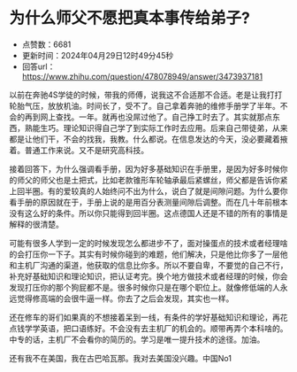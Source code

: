 # 为什么师父不愿把真本事传给弟子?
- 点赞数：6681
- 更新时间：2024年04月29日12时49分45秒
- 回答url：https://www.zhihu.com/question/478078949/answer/3473937181
<body>
 <p data-pid="xtaG3V9c">以前在奔驰4S学徒的时候，带我的师傅，说我这不合适那不合适。老是让我打打轮胎气压，放放机油。时间长了，受不了。自己拿着奔驰的维修手册学了半年。不会的再到网上查找。一年。就再也没屌过他了。自己挣工时去了。其实就那点东西，熟能生巧。理论知识得自己学了到实际工作时去应用。后来自己带徒弟，从来都是让他们干，不会的找我，我教。什么都说。在信息发达的今天，没必要藏着掖着。普通工作来说。又不是研究高科技。</p>
 <p data-pid="D7qQObV5">接着回答下，为什么强调看手册，因为好多基础知识在手册里，是因为好多时候你的师父的师父也是土把式，比如老款锥形车轮轴承最后紧螺丝，师父都是告诉你紧上回半圈。有的爱较真的人始终问不出为什么，说白了就是间隙问题。为什么要你看手册的原因就在于，手册上说的是用百分表测量间隙后调整。而在几十年前根本没有这么好的条件。所以你只能得到回半圈。这点德国人还是不错的所有的事情是解释的很清楚。</p>
 <p data-pid="l9WSpj_2">可能有很多人学到一定的时候发现怎么都进步不了，面对操蛋点的技术或者经理啥的会打压你一下子。其实有时候你碰到的难题，他们解决，只是他比你多了一层他和主机厂沟通的渠道，他获取的信息比你多。所以不要自卑，不要觉的自己不行，补充好基础知识和理论知识，把认证考完。换个地方做技术或者经理的时候，你会发现打压你的那个狗屁都不是。很多时候你只是在哪个职位上。就像修低端的人永远觉得修高端的会很牛逼一样。你去了之后会发现，其实也一样。</p>
 <p data-pid="wy_B_bm_">还在修车的哥们如果真的不想接着呆到一线，有条件的学好基础知识和理论，再花点钱学学英语，把口语练好。不会没有去主机厂的机会的。顺带再弄个本科啥的。中专的话，主机厂不会看你的简历的。学习是唯一提升技术的途径。加油。</p>
 <p data-pid="dtrIkbGm">还有我不在美国，我在古巴哈瓦那。我对去美国没兴趣。中国No1</p>
</body>